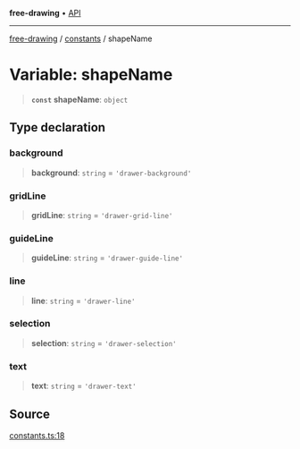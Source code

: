 **free-drawing** • [API](../../README.md)

***

[free-drawing](../../README.md) / [constants](../README.md) / shapeName

# Variable: shapeName

> **`const`** **shapeName**: `object`

## Type declaration

### background

> **background**: `string` = `'drawer-background'`

### gridLine

> **gridLine**: `string` = `'drawer-grid-line'`

### guideLine

> **guideLine**: `string` = `'drawer-guide-line'`

### line

> **line**: `string` = `'drawer-line'`

### selection

> **selection**: `string` = `'drawer-selection'`

### text

> **text**: `string` = `'drawer-text'`

## Source

[constants.ts:18](https://github.com/fabienwnklr/free-drawing/blob/master/src/constants.ts#L18)

